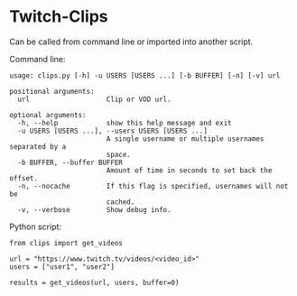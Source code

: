 # Twitch-Clips

Can be called from command line or imported into another script.

Command line:
    
    usage: clips.py [-h] -u USERS [USERS ...] [-b BUFFER] [-n] [-v] url

    positional arguments:
      url                   Clip or VOD url.

    optional arguments:
      -h, --help            show this help message and exit
      -u USERS [USERS ...], --users USERS [USERS ...]
                            A single username or multiple usernames separated by a
                            space.
      -b BUFFER, --buffer BUFFER
                            Amount of time in seconds to set back the offset.
      -n, --nocache         If this flag is specified, usernames will not be
                            cached.
      -v, --verbose         Show debug info.

Python script:

    from clips import get_videos
    
    url = "https://www.twitch.tv/videos/<video_id>"
    users = ["user1", "user2"]
    
    results = get_videos(url, users, buffer=0)
